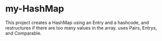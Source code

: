 # my-HashMap
This project creates a HashMap using an Entry and a hashcode, and restructures if there are too many values in the array. uses Pairs, Entrys, and Comparable. 
